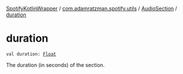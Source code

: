 [SpotifyKotlinWrapper](../../index.md) / [com.adamratzman.spotify.utils](../index.md) / [AudioSection](index.md) / [duration](./duration.md)

# duration

`val duration: `[`Float`](https://kotlinlang.org/api/latest/jvm/stdlib/kotlin/-float/index.html)

The duration (in seconds) of the section.


